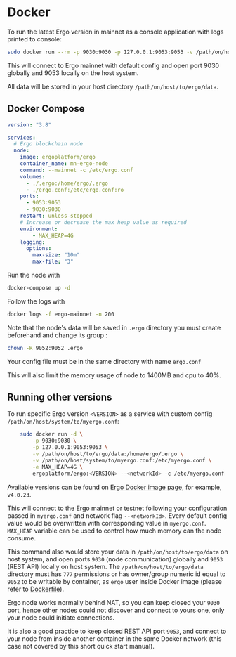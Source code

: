 # Docker

To run the latest Ergo version in mainnet as a console application with logs printed to console:


```bash
sudo docker run --rm -p 9030:9030 -p 127.0.0.1:9053:9053 -v /path/on/host/to/ergo/data:/home/ergo/.ergo ergoplatform/ergo --mainnet
```
This will connect to Ergo mainnet with default config and open port 9030 globally and 9053 locally on the host system. 

All data will be stored in your host directory `/path/on/host/to/ergo/data`.




## Docker Compose

```yaml
version: "3.8"

services:
  # Ergo blockchain node
  node:
    image: ergoplatform/ergo
    container_name: mn-ergo-node
    command: --mainnet -c /etc/ergo.conf
    volumes:
      - ./.ergo:/home/ergo/.ergo
      - ./ergo.conf:/etc/ergo.conf:ro
    ports:
      - 9053:9053
      - 9030:9030
    restart: unless-stopped
    # Increase or decrease the max heap value as required
    environment:
        - MAX_HEAP=4G
    logging:
      options:
        max-size: "10m"
        max-file: "3"
```

Run the node with

```bash
docker-compose up -d
```

Follow the logs with

```bash
docker logs -f ergo-mainnet -n 200
```

Note that the node's data will be saved in `.ergo` directory you must create beforehand and change its group : 

```bash
chown -R 9052:9052 .ergo
```

Your config file must be in the same directory with name `ergo.conf`

This will also limit the memory usage of node to 1400MB and cpu to 40%.


## Running other versions

To run specific Ergo version `<VERSION>` as a service with custom config `/path/on/host/system/to/myergo.conf`:

```bash
    sudo docker run -d \
        -p 9030:9030 \
        -p 127.0.0.1:9053:9053 \
        -v /path/on/host/to/ergo/data:/home/ergo/.ergo \
        -v /path/on/host/system/to/myergo.conf:/etc/myergo.conf \
        -e MAX_HEAP=4G \
        ergoplatform/ergo:<VERSION> --<networkId> -c /etc/myergo.conf
```
Available versions can be found on [Ergo Docker image page](https://hub.docker.com/r/ergoplatform/ergo/tags), for example, `v4.0.23`.

This will connect to the Ergo mainnet or testnet following your configuration passed in `myergo.conf` and network flag `--<networkId>`. Every default config value would be overwritten with corresponding value in `myergo.conf`. `MAX_HEAP` variable can be used to control how much memory can the node consume.

This command also would store your data in `/path/on/host/to/ergo/data` on host system, and open ports `9030` (node communication) globally and `9053` (REST API) locally on host system. The `/path/on/host/to/ergo/data` directory must has `777` permissions or has owner/group numeric id equal to `9052` to be writable by container, as `ergo` user inside Docker image (please refer to [Dockerfile](#TODO)).

Ergo node works normally behind NAT, so you can keep closed your `9030` port, hence other nodes could not discover and connect to yours one, only your node could initiate connections.

It is also a good practice to keep closed REST API port `9053`, and connect to your node from inside another container in the same Docker network (this case not covered by this short quick start manual).
